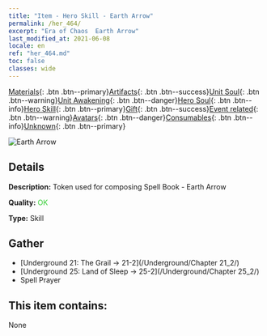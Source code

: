 ```yaml
---
title: "Item - Hero Skill - Earth Arrow"
permalink: /her_464/
excerpt: "Era of Chaos  Earth Arrow"
last_modified_at: 2021-06-08
locale: en
ref: "her_464.md"
toc: false
classes: wide
---
```

 [Materials](/Items/){: .btn .btn--primary}[Artifacts](/Items/Artifacts/){: .btn .btn--success}[Unit Soul](/Items/UnitSoul/){: .btn .btn--warning}[Unit Awakening](/Items/UnitAwakening/){: .btn .btn--danger}[Hero Soul](/Items/HeroSoul/){: .btn .btn--info}[Hero Skill](/Items/HeroSkill/){: .btn .btn--primary}[Gift](/Items/Gift/){: .btn .btn--success}[Event related](/Items/Events/){: .btn .btn--warning}[Avatars](/Items/Avatars/){: .btn .btn--danger}[Consumables](/Items/Consumables/){: .btn .btn--info}[Unknown](/Items/Unknown/){: .btn .btn--primary}

 ![Earth Arrow](/images/t/ps_dadishenjian.png)

## Details
 **Description:** Token used for composing Spell Book - Earth Arrow

 **Quality:** <span style="color: #32CD32">OK</span>

 **Type:** Skill

## Gather

*    [Underground 21: The Grail -> 21-2](/Underground/Chapter 21_2/) 
*    [Underground 25: Land of Sleep -> 25-2](/Underground/Chapter 25_2/) 
*    Spell Prayer 

## This item contains:

  None

